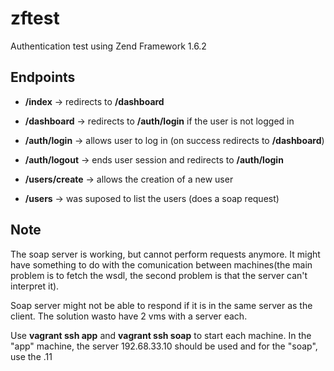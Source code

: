 # zftest

Authentication test using Zend Framework 1.6.2

## Endpoints

+ **/index** -> redirects to **/dashboard**
+ **/dashboard** -> redirects to **/auth/login** if the user is not logged in

+ **/auth/login** -> allows user to log in (on success redirects to **/dashboard**)
+ **/auth/logout** -> ends user session and redirects to **/auth/login**

+ **/users/create** -> allows the creation of a new user

+ **/users** -> was suposed to list the users (does a soap request)

## Note
The soap server is working, but cannot perform requests anymore. It might have something to do with the
comunication between machines(the main problem is to fetch the wsdl, the second
problem is that the server can't interpret it).

Soap server might not be able to respond if it is in the same server as the
client. The solution wasto have 2 vms with a server each.

Use **vagrant ssh app** and **vagrant ssh soap** to start each machine. In the
"app" machine, the server 192.68.33.10 should be used and for the "soap", use
the .11